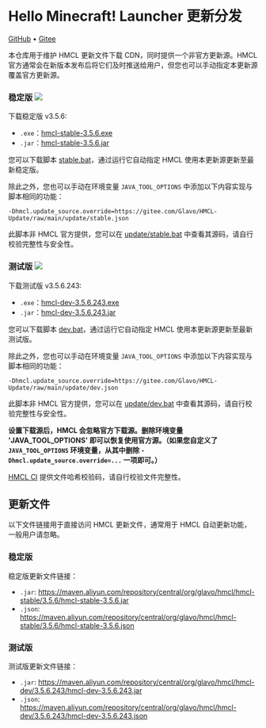 # Hello Minecraft! Launcher 更新分发

[GitHub](https://github.com/HMCL-dev/HMCL-Update) • [Gitee](https://gitee.com/Glavo/HMCL-Update)

本仓库用于维护 HMCL 更新文件下载 CDN，同时提供一个非官方更新源。HMCL 官方通常会在新版本发布后将它们及时推送给用户，但您也可以手动指定本更新源覆盖官方更新源。


### 稳定版 [![](https://img.shields.io/maven-central/v/org.glavo.hmcl/hmcl-stable?label=稳定版)](https://search.maven.org/artifact/org.glavo.hmcl/hmcl-stable/3.5.6/pom)

下载稳定版 v3.5.6:

* `.exe`：[hmcl-stable-3.5.6.exe](https://maven.aliyun.com/repository/central/org/glavo/hmcl/hmcl-stable/3.5.6/hmcl-stable-3.5.6.exe)
* `.jar`：[hmcl-stable-3.5.6.jar](https://maven.aliyun.com/repository/central/org/glavo/hmcl/hmcl-stable/3.5.6/hmcl-stable-3.5.6.jar)

您可以下载脚本 [stable.bat](https://gitee.com/Glavo/HMCL-Update/attach_files/957979/download/stable.bat)，通过运行它自动指定 HMCL 使用本更新源更新至最新稳定版。

除此之外，您也可以手动在环境变量 `JAVA_TOOL_OPTIONS` 中添加以下内容实现与脚本相同的功能：

```
-Dhmcl.update_source.override=https://gitee.com/Glavo/HMCL-Update/raw/main/update/stable.json
```

此脚本非 HMCL 官方提供，您可以在 [update/stable.bat](update/stable.bat) 中查看其源码，请自行校验完整性与安全性。

### 测试版 [![](https://img.shields.io/maven-central/v/org.glavo.hmcl/hmcl-dev?label=测试版)](https://search.maven.org/artifact/org.glavo.hmcl/hmcl-dev/3.5.6.243/pom)

下载测试版 v3.5.6.243:

* `.exe`：[hmcl-dev-3.5.6.243.exe](https://maven.aliyun.com/repository/central/org/glavo/hmcl/hmcl-dev/3.5.6.243/hmcl-dev-3.5.6.243.exe)
* `.jar`：[hmcl-dev-3.5.6.243.jar](https://maven.aliyun.com/repository/central/org/glavo/hmcl/hmcl-dev/3.5.6.243/hmcl-dev-3.5.6.243.jar)

您可以下载脚本 [dev.bat](https://gitee.com/Glavo/HMCL-Update/attach_files/957978/download/dev.bat)，通过运行它自动指定 HMCL 使用本更新源更新至最新测试版。

除此之外，您也可以手动在环境变量 `JAVA_TOOL_OPTIONS` 中添加以下内容实现与脚本相同的功能：

```
-Dhmcl.update_source.override=https://gitee.com/Glavo/HMCL-Update/raw/main/update/dev.json
```

此脚本非 HMCL 官方提供，您可以在 [update/dev.bat](update/dev.bat) 中查看其源码，请自行校验完整性与安全性。

**设置下载源后，HMCL 会忽略官方下载源。删除环境变量 'JAVA_TOOL_OPTIONS' 即可以恢复使用官方源。（如果您自定义了 `JAVA_TOOL_OPTIONS` 环境变量，从其中删除 `-Dhmcl.update_source.override=...` 一项即可。）**

[HMCL CI](https://ci.huangyuhui.net/) 提供文件哈希校验码，请自行校验文件完整性。
## 更新文件

以下文件链接用于直接访问 HMCL 更新文件，通常用于 HMCL 自动更新功能，一般用户请忽略。

### 稳定版

稳定版更新文件链接：

* `.jar`: https://maven.aliyun.com/repository/central/org/glavo/hmcl/hmcl-stable/3.5.6/hmcl-stable-3.5.6.jar
* `.json`: https://maven.aliyun.com/repository/central/org/glavo/hmcl/hmcl-stable/3.5.6/hmcl-stable-3.5.6.json

### 测试版

测试版更新文件链接：

* `.jar`: https://maven.aliyun.com/repository/central/org/glavo/hmcl/hmcl-dev/3.5.6.243/hmcl-dev-3.5.6.243.jar
* `.json`: https://maven.aliyun.com/repository/central/org/glavo/hmcl/hmcl-dev/3.5.6.243/hmcl-dev-3.5.6.243.json

